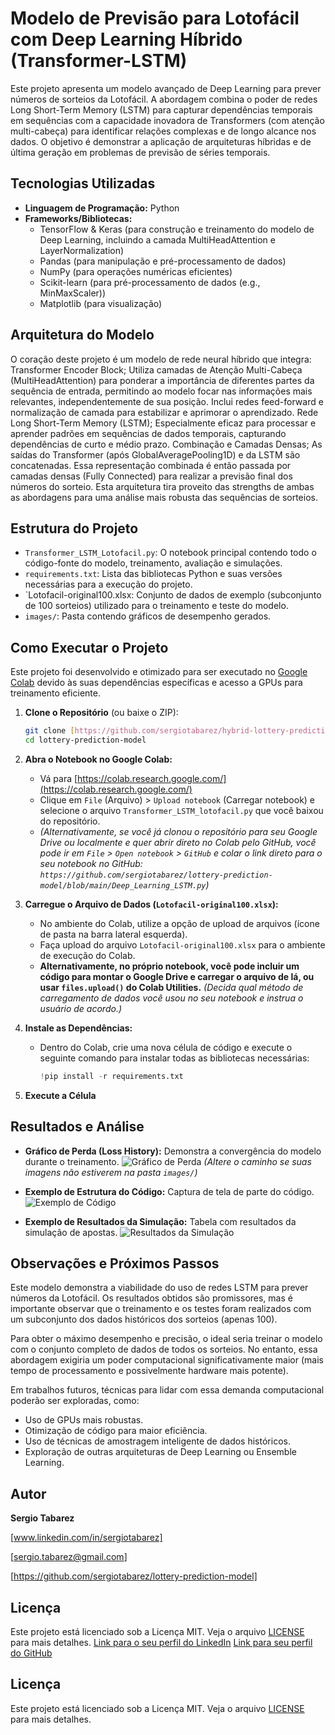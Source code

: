 # Modelo de Previsão para Lotofácil com Deep Learning Híbrido (Transformer-LSTM)

Este projeto apresenta um modelo avançado de Deep Learning para prever números de sorteios da Lotofácil. A abordagem combina o poder de redes Long Short-Term Memory (LSTM) para capturar dependências temporais em sequências com a capacidade inovadora de Transformers (com atenção multi-cabeça) para identificar relações complexas e de longo alcance nos dados. O objetivo é demonstrar a aplicação de arquiteturas híbridas e de última geração em problemas de previsão de séries temporais.

## Tecnologias Utilizadas
* **Linguagem de Programação:** Python
* **Frameworks/Bibliotecas:**
    * TensorFlow & Keras (para construção e treinamento do modelo de Deep Learning, incluindo a camada MultiHeadAttention e LayerNormalization)
    * Pandas (para manipulação e pré-processamento de dados)
    * NumPy (para operações numéricas eficientes)
    * Scikit-learn (para pré-processamento de dados (e.g., MinMaxScaler))
    * Matplotlib (para visualização)

## Arquitetura do Modelo

O coração deste projeto é um modelo de rede neural híbrido que integra:
Transformer Encoder Block;
Utiliza camadas de Atenção Multi-Cabeça (MultiHeadAttention) para ponderar a importância de diferentes partes da sequência de entrada, permitindo ao modelo focar nas informações mais relevantes, independentemente de sua posição.
Inclui redes feed-forward e normalização de camada para estabilizar e aprimorar o aprendizado.
Rede Long Short-Term Memory (LSTM);
Especialmente eficaz para processar e aprender padrões em sequências de dados temporais, capturando dependências de curto e médio prazo.
Combinação e Camadas Densas;
As saídas do Transformer (após GlobalAveragePooling1D) e da LSTM são concatenadas.
Essa representação combinada é então passada por camadas densas (Fully Connected) para realizar a previsão final dos números do sorteio.
Esta arquitetura tira proveito das strengths de ambas as abordagens para uma análise mais robusta das sequências de sorteios.

## Estrutura do Projeto

* `Transformer_LSTM_Lotofacil.py`: O notebook principal contendo todo o código-fonte do modelo, treinamento, avaliação e simulações.
* `requirements.txt`: Lista das bibliotecas Python e suas versões necessárias para a execução do projeto.
* `Lotofacil-original100.xlsx: Conjunto de dados de exemplo (subconjunto de 100 sorteios) utilizado para o treinamento e teste do modelo.
* `images/`: Pasta contendo gráficos de desempenho gerados.






## Como Executar o Projeto

Este projeto foi desenvolvido e otimizado para ser executado no [Google Colab](https://colab.research.google.com/) devido às suas dependências específicas e acesso a GPUs para treinamento eficiente.

1.  **Clone o Repositório** (ou baixe o ZIP):
    ```bash
    git clone [https://github.com/sergiotabarez/hybrid-lottery-prediction-model.git](https://github.com/sergiotabarez/hybrid-lottery-prediction-model.git)
    cd lottery-prediction-model
    ```

2.  **Abra o Notebook no Google Colab:**
    * Vá para [https://colab.research.google.com/](https://colab.research.google.com/)
    * Clique em `File` (Arquivo) > `Upload notebook` (Carregar notebook) e selecione o arquivo `Transformer_LSTM_lotofacil.py` que você baixou do repositório.
    * *(Alternativamente, se você já clonou o repositório para seu Google Drive ou localmente e quer abrir direto no Colab pelo GitHub, você pode ir em `File` > `Open notebook` > `GitHub` e colar o link direto para o seu notebook no GitHub: `https://github.com/sergiotabarez/lottery-prediction-model/blob/main/Deep_Learning_LSTM.py`)*

3.  **Carregue o Arquivo de Dados (`Lotofacil-original100.xlsx`):**
    * No ambiente do Colab, utilize a opção de upload de arquivos (ícone de pasta na barra lateral esquerda).
    * Faça upload do arquivo `Lotofacil-original100.xlsx` para o ambiente de execução do Colab.
    * **Alternativamente, no próprio notebook, você pode incluir um código para montar o Google Drive e carregar o arquivo de lá, ou usar `files.upload()` do Colab Utilities.** *(Decida qual método de carregamento de dados você usou no seu notebook e instrua o usuário de acordo.)*

4.  **Instale as Dependências:**
    * Dentro do Colab, crie uma nova célula de código e execute o seguinte comando para instalar todas as bibliotecas necessárias:
        ```python
        !pip install -r requirements.txt
        ```

5.  **Execute a Célula**

## Resultados e Análise

* **Gráfico de Perda (Loss History):** Demonstra a convergência do modelo durante o treinamento.
    ![Gráfico de Perda](images/Histórico_perda.png) 
    *(Altere o caminho se suas imagens não estiverem na pasta `images/`)*

* **Exemplo de Estrutura do Código:** Captura de tela de parte do código.
    ![Exemplo de Código](images/image_a998d4.png)

* **Exemplo de Resultados da Simulação:** Tabela com resultados da simulação de apostas.
    ![Resultados da Simulação](images/image_a994d7.png)

## Observações e Próximos Passos

Este modelo demonstra a viabilidade do uso de redes LSTM para prever números da Lotofácil. Os resultados obtidos são promissores, mas é importante observar que o treinamento e os testes foram realizados com um subconjunto dos dados históricos dos sorteios (apenas 100).

Para obter o máximo desempenho e precisão, o ideal seria treinar o modelo com o conjunto completo de dados de todos os sorteios. No entanto, essa abordagem exigiria um poder computacional significativamente maior (mais tempo de processamento e possivelmente hardware mais potente).

Em trabalhos futuros, técnicas para lidar com essa demanda computacional poderão ser exploradas, como:
* Uso de GPUs mais robustas.
* Otimização de código para maior eficiência.
* Uso de técnicas de amostragem inteligente de dados históricos.
* Exploração de outras arquiteturas de Deep Learning ou Ensemble Learning.

## Autor

**Sergio Tabarez**

[www.linkedin.com/in/sergiotabarez]

[sergio.tabarez@gmail.com]

[https://github.com/sergiotabarez/lottery-prediction-model]

## Licença

Este projeto está licenciado sob a Licença MIT. Veja o arquivo [LICENSE](LICENSE) para mais detalhes.
[Link para o seu perfil do LinkedIn](https://www.linkedin.com/in/seu-perfil-aqui)
[Link para seu perfil do GitHub](https://github.com/sergiotabarez)

## Licença

Este projeto está licenciado sob a Licença MIT. Veja o arquivo [LICENSE](LICENSE) para mais detalhes.
